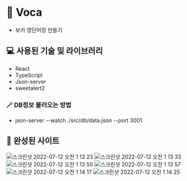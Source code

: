 # 📖 Voca

- 보카 영단어장 만들기

## 💻 사용된 기술 및 라이브러리

- React
- TypeScript
- Json-server
- sweetalert2

### 🪄 DB정보 불러오는 방법

- json-server --watch ./src/db/data.json --port 3001

## 🎹 완성된 사이트

![스크린샷 2022-07-12 오전 1 13 23](https://user-images.githubusercontent.com/85764782/178309674-a46cd581-9cc8-4fa4-8e32-3485cddacafb.png)
![스크린샷 2022-07-12 오전 1 13 33](https://user-images.githubusercontent.com/85764782/178309702-d922374b-b26f-4866-9c74-174c0d68fa30.png)
![스크린샷 2022-07-12 오전 1 13 50](https://user-images.githubusercontent.com/85764782/178309752-63df0ae4-ff5f-4ef0-acd2-10f6d4c1b909.png)
![스크린샷 2022-07-12 오전 1 13 57](https://user-images.githubusercontent.com/85764782/178309788-290b3db8-f11e-49fe-b07d-3aee527b651d.png)
![스크린샷 2022-07-12 오전 1 14 17](https://user-images.githubusercontent.com/85764782/178309851-d41e4f1c-338c-473a-85c5-71a9b7bea8b9.png)
![스크린샷 2022-07-12 오전 1 14 25](https://user-images.githubusercontent.com/85764782/178309887-cea5c4b6-de7b-4986-b27d-2ec3af1ec82a.png)
